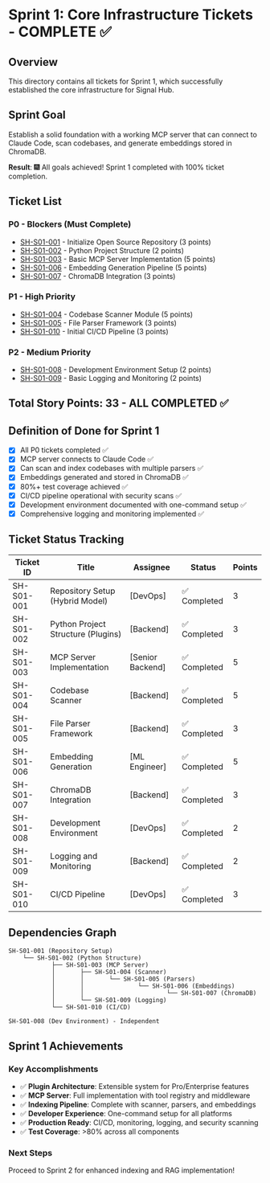 # Sprint 1: Core Infrastructure Tickets - COMPLETE ✅

## Overview
This directory contains all tickets for Sprint 1, which successfully established the core infrastructure for Signal Hub.

## Sprint Goal
Establish a solid foundation with a working MCP server that can connect to Claude Code, scan codebases, and generate embeddings stored in ChromaDB.

**Result**: 🎆 All goals achieved! Sprint 1 completed with 100% ticket completion.

## Ticket List

### P0 - Blockers (Must Complete)
- [SH-S01-001](SH-S01-001-repository-setup.md) - Initialize Open Source Repository (3 points)
- [SH-S01-002](SH-S01-002-python-project-structure.md) - Python Project Structure (2 points)
- [SH-S01-003](SH-S01-003-mcp-server-implementation.md) - Basic MCP Server Implementation (5 points)
- [SH-S01-006](SH-S01-006-embedding-generation.md) - Embedding Generation Pipeline (5 points)
- [SH-S01-007](SH-S01-007-chromadb-integration.md) - ChromaDB Integration (3 points)

### P1 - High Priority
- [SH-S01-004](SH-S01-004-codebase-scanner.md) - Codebase Scanner Module (5 points)
- [SH-S01-005](SH-S01-005-file-parser-framework.md) - File Parser Framework (3 points)
- [SH-S01-010](SH-S01-010-ci-cd-pipeline.md) - Initial CI/CD Pipeline (3 points)

### P2 - Medium Priority
- [SH-S01-008](SH-S01-008-development-environment.md) - Development Environment Setup (2 points)
- [SH-S01-009](SH-S01-009-logging-monitoring.md) - Basic Logging and Monitoring (2 points)

## Total Story Points: 33 - ALL COMPLETED ✅

## Definition of Done for Sprint 1
- [x] All P0 tickets completed ✅
- [x] MCP server connects to Claude Code ✅
- [x] Can scan and index codebases with multiple parsers ✅
- [x] Embeddings generated and stored in ChromaDB ✅
- [x] 80%+ test coverage achieved ✅
- [x] CI/CD pipeline operational with security scans ✅
- [x] Development environment documented with one-command setup ✅
- [x] Comprehensive logging and monitoring implemented ✅

## Ticket Status Tracking

| Ticket ID | Title | Assignee | Status | Points |
|-----------|-------|----------|---------|---------|
| SH-S01-001 | Repository Setup (Hybrid Model) | [DevOps] | ✅ Completed | 3 |
| SH-S01-002 | Python Project Structure (Plugins) | [Backend] | ✅ Completed | 3 |
| SH-S01-003 | MCP Server Implementation | [Senior Backend] | ✅ Completed | 5 |
| SH-S01-004 | Codebase Scanner | [Backend] | ✅ Completed | 5 |
| SH-S01-005 | File Parser Framework | [Backend] | ✅ Completed | 3 |
| SH-S01-006 | Embedding Generation | [ML Engineer] | ✅ Completed | 5 |
| SH-S01-007 | ChromaDB Integration | [Backend] | ✅ Completed | 3 |
| SH-S01-008 | Development Environment | [DevOps] | ✅ Completed | 2 |
| SH-S01-009 | Logging and Monitoring | [Backend] | ✅ Completed | 2 |
| SH-S01-010 | CI/CD Pipeline | [DevOps] | ✅ Completed | 3 |

## Dependencies Graph
```
SH-S01-001 (Repository Setup)
    └── SH-S01-002 (Python Structure)
            ├── SH-S01-003 (MCP Server)
            │       ├── SH-S01-004 (Scanner)
            │       │       └── SH-S01-005 (Parsers)
            │       │               └── SH-S01-006 (Embeddings)
            │       │                       └── SH-S01-007 (ChromaDB)
            │       └── SH-S01-009 (Logging)
            └── SH-S01-010 (CI/CD)

SH-S01-008 (Dev Environment) - Independent
```

## Sprint 1 Achievements

### Key Accomplishments
- ✅ **Plugin Architecture**: Extensible system for Pro/Enterprise features
- ✅ **MCP Server**: Full implementation with tool registry and middleware
- ✅ **Indexing Pipeline**: Complete with scanner, parsers, and embeddings
- ✅ **Developer Experience**: One-command setup for all platforms
- ✅ **Production Ready**: CI/CD, monitoring, logging, and security scanning
- ✅ **Test Coverage**: >80% across all components

### Next Steps
Proceed to Sprint 2 for enhanced indexing and RAG implementation!